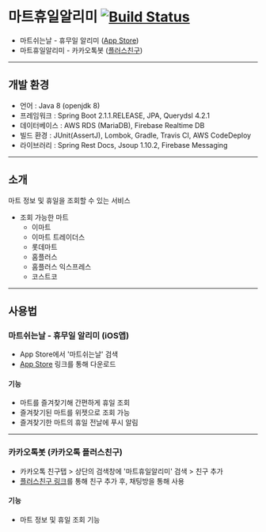 # 마트휴일알리미 [![Build Status](https://travis-ci.org/hongsii/mart-holiday-alarm.svg?branch=master)](https://travis-ci.org/hongsii/mart-holiday-alarm)

* 마트쉬는날 - 휴무일 알리미 ([App Store](https://itunes.apple.com/kr/app/%EB%A7%88%ED%8A%B8%EC%89%AC%EB%8A%94%EB%82%A0-%ED%9C%B4%EB%AC%B4%EC%9D%BC-%EC%95%8C%EB%A6%AC%EB%AF%B8/id1438702208?mt=8))
* 마트휴일알리미 - 카카오톡봇 ([플러스친구](https://pf.kakao.com/_BBAiC))

-------------------------

## 개발 환경

* 언어 : Java 8 (openjdk 8)
* 프레임워크 : Spring Boot 2.1.1.RELEASE, JPA, Querydsl 4.2.1
* 데이터베이스 : AWS RDS (MariaDB), Firebase Realtime DB
* 빌드 환경 : JUnit(AssertJ), Lombok, Gradle, Travis CI, AWS CodeDeploy 
* 라이브러리 : Spring Rest Docs, Jsoup 1.10.2, Firebase Messaging

-------------------------

## 소개

마트 정보 및 휴일을 조회할 수 있는 서비스

* 조회 가능한 마트
  * 이마트
  * 이마트 트레이더스
  * 롯데마트
  * 홈플러스
  * 홈플러스 익스프레스
  * 코스트코
  
-------------------------

## 사용법

### 마트쉬는날 - 휴무일 알리미 (iOS앱)

* App Store에서 '마트쉬는날' 검색
* [App Store](https://itunes.apple.com/kr/app/%EB%A7%88%ED%8A%B8%EC%89%AC%EB%8A%94%EB%82%A0-%ED%9C%B4%EB%AC%B4%EC%9D%BC-%EC%95%8C%EB%A6%AC%EB%AF%B8/id1438702208?mt=8) 링크를 통해 다운로드

#### 기능

* 마트를 즐겨찾기해 간편하게 휴일 조회
* 즐겨찾기된 마트를 위젯으로 조회 가능
* 즐겨찾기한 마트의 휴일 전날에 푸시 알림

-------------------------

### 카카오톡봇 (카카오톡 플러스친구)

* 카카오톡 친구탭 > 상단의 검색창에 '마트휴일알리미' 검색 > 친구 추가
* [플러스친구 링크](https://pf.kakao.com/_BBAiC)를 통해 친구 추가 후, 채팅방을 통해 사용

#### 기능

* 마트 정보 및 휴일 조회 기능
